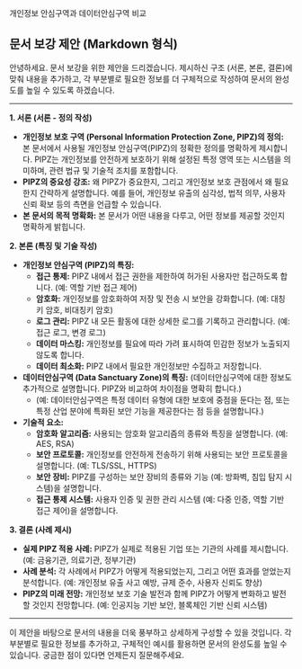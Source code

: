 개인정보 안심구역과 데이터안심구역 비교

## 문서 보강 제안 (Markdown 형식)

안녕하세요. 문서 보강을 위한 제안을 드리겠습니다. 제시하신 구조 (서론, 본론, 결론)에 맞춰 내용을 추가하고, 각 부분별로 필요한 정보를 더 구체적으로 작성하여 문서의 완성도를 높일 수 있도록 하겠습니다.

---

**1. 서론 (서론 - 정의 작성)**

*   **개인정보 보호 구역 (Personal Information Protection Zone, PIPZ)의 정의:** 본 문서에서 사용될 개인정보 안심구역(PIPZ)의 정확한 정의를 명확하게 제시합니다. PIPZ는 개인정보를 안전하게 보호하기 위해 설정된 특정 영역 또는 시스템을 의미하며, 관련 법규 및 기술적 조치를 포함합니다.
*   **PIPZ의 중요성 강조:** 왜 PIPZ가 중요한지, 그리고 개인정보 보호 관점에서 왜 필요한지 간략하게 설명합니다. 예를 들어, 개인정보 유출의 심각성, 법적 의무, 사용자 신뢰 확보 등의 측면을 언급할 수 있습니다.
*   **본 문서의 목적 명확화:** 본 문서가 어떤 내용을 다루고, 어떤 정보를 제공할 것인지 명확하게 밝힙니다.

**2. 본론 (특징 및 기술 작성)**

*   **개인정보 안심구역 (PIPZ)의 특징:**
    *   **접근 통제:**  PIPZ 내에서 접근 권한을 제한하여 허가된 사용자만 접근하도록 합니다. (예: 역할 기반 접근 제어)
    *   **암호화:** 개인정보를 암호화하여 저장 및 전송 시 보안을 강화합니다. (예: 대칭키 암호, 비대칭키 암호)
    *   **로그 관리:**  PIPZ 내 모든 활동에 대한 상세한 로그를 기록하고 관리합니다. (예: 접근 로그, 변경 로그)
    *   **데이터 마스킹:**  개인정보를 필요에 따라 가려 표시하여 민감한 정보가 노출되지 않도록 합니다.
    *   **데이터 최소화:**  PIPZ 내에서 필요한 개인정보만 수집하고 저장합니다.
*   **데이터안심구역 (Data Sanctuary Zone)의 특징:** (데이터안심구역에 대한 정보도 추가적으로 설명합니다.  PIPZ와 비교하여 차이점을 명확히 합니다.)
    *   (예: 데이터안심구역은 특정 데이터 유형에 대한 보호에 중점을 둔다는 점, 또는 특정 산업 분야에 특화된 보안 기능을 제공한다는 점 등을 설명합니다.)
*   **기술적 요소:**
    *   **암호화 알고리즘:**  사용되는 암호화 알고리즘의 종류와 특징을 설명합니다. (예: AES, RSA)
    *   **보안 프로토콜:**  개인정보를 안전하게 전송하기 위해 사용되는 보안 프로토콜을 설명합니다. (예: TLS/SSL, HTTPS)
    *   **보안 장비:**  PIPZ를 구성하는 보안 장비의 종류와 기능 (예: 방화벽, 침입 탐지 시스템)을 설명합니다.
    *   **접근 통제 시스템:**  사용자 인증 및 권한 관리 시스템 (예: 다중 인증, 역할 기반 접근 제어)을 설명합니다.

**3. 결론 (사례 제시)**

*   **실제 PIPZ 적용 사례:**  PIPZ가 실제로 적용된 기업 또는 기관의 사례를 제시합니다. (예: 금융기관, 의료기관, 정부기관)
*   **사례 분석:**  각 사례에서 PIPZ가 어떻게 적용되었는지, 그리고 어떤 효과를 얻었는지 분석합니다. (예: 개인정보 유출 사고 예방, 규제 준수, 사용자 신뢰도 향상)
*   **PIPZ의 미래 전망:**  개인정보 보호 기술 발전과 함께 PIPZ가 어떻게 변화하고 발전할 것인지 전망합니다. (예: 인공지능 기반 보안, 블록체인 기반 신뢰 시스템)

---

이 제안을 바탕으로 문서의 내용을 더욱 풍부하고 상세하게 구성할 수 있을 것입니다.  각 부분별로 필요한 정보를 추가하고, 구체적인 예시를 활용하면 문서의 완성도를 높일 수 있습니다.  궁금한 점이 있다면 언제든지 질문해주세요.
